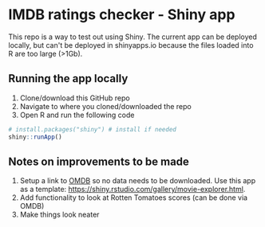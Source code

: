 # IMDB ratings checker - Shiny app

This repo is a way to test out using Shiny. The current app can be deployed locally, but can't be deployed in shinyapps.io because the files loaded into R are too large (>1Gb). 

## Running the app locally

1. Clone/download this GitHub repo
2. Navigate to where you cloned/downloaded the repo
3. Open R and run the following code

```r
# install.packages("shiny") # install if needed
shiny::runApp()
```

## Notes on improvements to be made

1. Setup a link to [OMDB](http://www.omdbapi.com/) so no data needs to be downloaded. Use this app as a template: https://shiny.rstudio.com/gallery/movie-explorer.html. 
2. Add functionality to look at Rotten Tomatoes scores (can be done via OMDB)
3. Make things look neater

